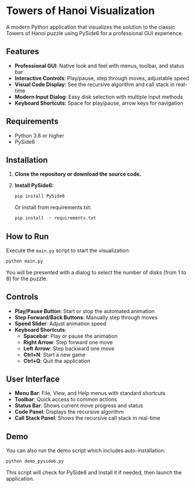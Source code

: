 # Towers of Hanoi Visualization

A modern Python application that visualizes the solution to the classic Towers of Hanoi puzzle using PySide6 for a professional GUI experience.

## Features

- **Professional GUI**: Native look and feel with menus, toolbar, and status bar
- **Interactive Controls**: Play/pause, step through moves, adjustable speed
- **Visual Code Display**: See the recursive algorithm and call stack in real-time
- **Modern Input Dialog**: Easy disk selection with multiple input methods
- **Keyboard Shortcuts**: Space for play/pause, arrow keys for navigation

## Requirements

- Python 3.8 or higher
- PySide6

## Installation

1. **Clone the repository or download the source code.**

2. **Install PySide6:**
   ```bash
   pip install PySide6
   ```

   Or install from requirements.txt:
   ```bash
   pip install -r requirements.txt
   ```

## How to Run

Execute the `main.py` script to start the visualization:

```bash
python main.py
```

You will be presented with a dialog to select the number of disks (from 1 to 8) for the puzzle.

## Controls

- **Play/Pause Button**: Start or stop the automated animation
- **Step Forward/Back Buttons**: Manually step through moves
- **Speed Slider**: Adjust animation speed
- **Keyboard Shortcuts**:
  - **Spacebar**: Play or pause the animation
  - **Right Arrow**: Step forward one move
  - **Left Arrow**: Step backward one move
  - **Ctrl+N**: Start a new game
  - **Ctrl+Q**: Quit the application

## User Interface

- **Menu Bar**: File, View, and Help menus with standard shortcuts
- **Toolbar**: Quick access to common actions
- **Status Bar**: Shows current move progress and status
- **Code Panel**: Displays the recursive algorithm
- **Call Stack Panel**: Shows the recursive call stack in real-time

## Demo

You can also run the demo script which includes auto-installation:

```bash
python demo_pyside6.py
```

This script will check for PySide6 and install it if needed, then launch the application.
